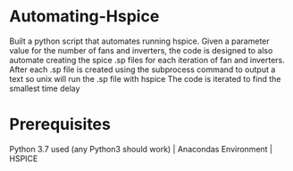# Automating-Hspice

Built a python script that automates running hspice.  Given a parameter value
for the number of fans and inverters, the code is designed to also automate creating
the spice .sp files for each iteration of fan and inverters.  After each .sp file is created
using the subprocess command to output a text so unix will run the .sp file with hspice
The code is iterated to find the smallest time delay

# Prerequisites
Python 3.7 used (any Python3 should work)
| Anacondas Environment
| HSPICE

